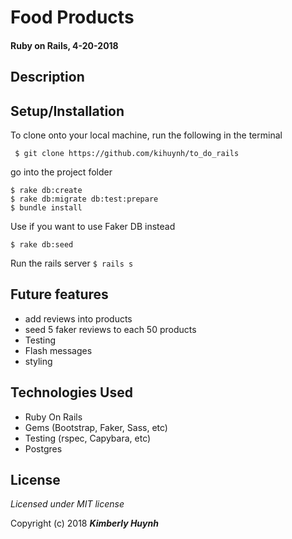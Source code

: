 # Food Products
#### Ruby on Rails, 4-20-2018
## Description


## Setup/Installation

To clone onto your local machine, run the following in the terminal
```
 $ git clone https://github.com/kihuynh/to_do_rails
```
go into the project folder
```
$ rake db:create
$ rake db:migrate db:test:prepare
$ bundle install
```
Use if you want to use Faker DB instead <br>
```
$ rake db:seed
```

Run the rails server
`
$ rails s
`

## Future features
- add reviews into products
- seed 5 faker reviews to each 50 products
- Testing
- Flash messages
- styling

## Technologies Used
- Ruby On Rails
- Gems (Bootstrap, Faker, Sass, etc)
- Testing (rspec, Capybara, etc)
- Postgres

## License

*Licensed under MIT license*

Copyright (c) 2018 **_Kimberly Huynh_**
